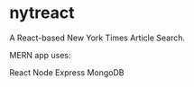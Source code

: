 # nytreact

 A React-based New York Times Article Search. 

 MERN app uses:

 React
 Node
 Express
 MongoDB